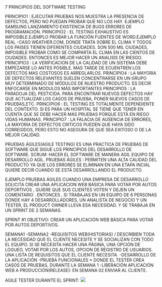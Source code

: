 
7 PRINCIPIOS DEL SOFTWARE TESTING 

PRINCIPIO1 : EJECUTAR PRUEBAS NOS MUESTRA LA PRESENCIA DE DEFECTOS, PERO NO PUEDAN PROBAR QUE NO LOS HAY. EJEMPLO SAMSUNG LANZAMIENTO EXISTENCIA DE BUGS ERRORES DE PROGRAMACIÓN.
PRINCIPIO2 : EL TESTING EXHAUSTIVO ES IMPOSIBLE.EJEMPLO PROBAR LA FUNCIÓN FUENTES DE WORD.EJEMPLO REAL -CASO WEATHER.COM, DONDE TRATA SOBRE EL CLIMA Y TODOS LOS PAISES TIENEN DIFERENTES CIUDADES. SON 500 MIL CIUDADES, IMPOSIBLE PROBAR COMO SE COMPARTA EL CLIMA EN LAS CIENTOS DE CIUDADES. ENTONCES ES  MEJOR 
HACER UN ANALISIS DE RIESGO.
PRINCIPIO3 : LA VERIFICACION DE LA CALIDAD DE UN SISTEMA DEBE EMPEZARSE LO ANTES POSIBLE. MAS TARDE DE ECUENTREN LOS DEFECTOS MAS COSTOSOS ES ARREGLARLOS.
PRINCIPIO4 : LA MAYORIA DE DEFECTOS RELEVANTES SUELEN CONCENTRARSE EN UN GRUPO MUY DETERMINADO DE MÓDULOS DE NUESTRO PRODUCTO. ES DECIR ENFOCARSE EN MODULOS MÁS IMPORTANTES
PRINCIPIO5 : LA PARADOJA DEL PESTICIDA. PARA ENCONTRAR NUEVOS DEFECTOS HAY QUE ACTUALIZAR LOS CASOS DE PRUEBA, PONER NUEVOS CASOS DE PRUEBAS,ETC. 
PRINCIPIO6 : EL TESTING ES TOTALMENTE DEPENDIENTE DEL CONTEXTO. SI ES PARA UN HOSPITAL SE TIENE QUE TENER EN CUENTA QUE SE DEBE HACER MÁS PRUEBAS PORQUE ESTÁ EN RIEGO VIDAS HUMANAS.
PRINCIPIO7 : LA FALACIA DE AUSENCIA DE ERRORES, LA MAYORIA DE DEFECTOS CRITICOS PUEDEN QUE HAYA SIDO CORREGIDOS, PERO ESTO NO ASEGURA DE QUE SEA EXITOSO O DE LA MEJOR CALIDAD.


PRUEBAS ÁGILES(AGILE TESTING)
ES UNA PRACTICA DE PRUEBAS DE SOFTWARE QUE SIGUE LOS PRINCIPIOS DEL DESARROLLO DE SOFTWARE.
SCRUM: HACER EL SOFTWARE DE MANERA AGIL EQUIPO DE DESARROLLO AGIL.
PRUEBAS ÁGILES : PERMITEN UNA ALTA CALIDAD DEL PRODUCTO YA QUE LOS ERRORES SE ELIMINAN EN UNA ETAPA INCIAL QUIERE DECIR CUANDO SE ESTÁ DESARROLLANDO EL PRODUCTO.

EJEMPLO PRUEBAS ÁGILES 
CUANDO UNA EMPRESA DE DESARROLLO SOLICITA CREAR UNA APLICACION WEB BÁSICA PARA VOTAR POR AUTOS DEPORTIVOS , QUIERE QUE SUS CLIENTES VOTEN Y DEJEN UN COMENTARIO .
ENTONCES , SI TRABAJAS EN UN EQUIPO DE 6 PERSONAS DONDE HAY 4 DESARROLLADORES, UN ANALISTA DE NEGOCIO Y UN TESTER, EL PRODUCT OWNER LLEVA ESA NECESIDAD. Y SE TRABAJA EN UN SPRINT DE 2 SEMANAS.

SPRINT #1
OBJETIVO: CREAR UN APLICACIÓN WEB BÁSICA PARA VOTAR POR AUTOS DEPORTIVOS.

SEMANA1 -SEMANA2 
-REQUISITOS WEB(HISTORIAS) / DESCRIBIEN TODA LA NECESIDAD QUE EL CLIENTE NECESITE Y SE SOCIALIZAN CON TODO EL EQUIPO. SI SE NECESITA HACER UNA PÁGINA, UNA OPCIÓN DE LOGUEO, VOTAR POR LOS AUTOS, OPCION DE REGISTRO DE USUARIOS. UNA LISTA DE REQUISITOS QUE EL CLIENTE NECESITA.
-DESARROLLO DE LA APLICACIÓN
-PRUEBA FUNCIONALES * DONDE EL TESTER CREA CASOS DE PRUEBAS, DURANTE LA SEMANA 1 
-LIBERACIÓN APLICACIÓN WEB A PRODUCCIÓN(RELEASE): EN SEMANA 02 ENVIAR AL CLIENTE.

AGILE TESTER DURANTE EL SPRINT:
![](https://i.postimg.cc/W1HxHVKZ/sprint.png)